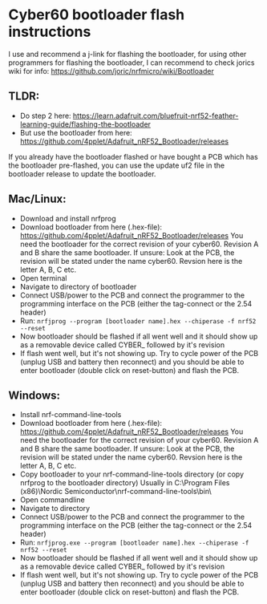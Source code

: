 # Cyber60 bootloader flash instructions

I use and recommend a j-link for flashing the bootloader, for using other programmers for flashing the bootloader, I can recommend to check jorics wiki for info: https://github.com/joric/nrfmicro/wiki/Bootloader

## TLDR:
- Do step 2 here: https://learn.adafruit.com/bluefruit-nrf52-feather-learning-guide/flashing-the-bootloader
- But use the bootloader from here: https://github.com/4pplet/Adafruit_nRF52_Bootloader/releases

If you already have the bootloader flashed or have bought a PCB which has the bootloader pre-flashed, you can use the update uf2 file in the bootloader release to update the bootloader.

## Mac/Linux:
- Download and install nrfprog
- Download bootloader from here (.hex-file): 
https://github.com/4pplet/Adafruit_nRF52_Bootloader/releases
You need the bootloader for the correct revision of your cyber60. Revision A and B share the same bootloader. If unsure: Look at the PCB, the revision will be stated under the name cyber60. Revsion here is the letter A, B, C etc.
- Open terminal
- Navigate to directory of bootloader
- Connect USB/power to the PCB and connect the programmer to the programming interface on the PCB (either the tag-connect or the 2.54 header)
- Run:
```nrfjprog --program [bootloader name].hex --chiperase -f nrf52 --reset```
- Now bootloader should be flashed if all went well and it should show up as a removable device called CYBER_ followed by it's revision
- If flash went well, but it's not showing up. Try to cycle power of the PCB (unplug USB and battery then reconnect) and you should be able to enter bootloader (double click on reset-button) and flash the PCB.

## Windows:
- Install nrf-command-line-tools
- Download bootloader from here (.hex-file): 
https://github.com/4pplet/Adafruit_nRF52_Bootloader/releases
You need the bootloader for the correct revision of your cyber60. Revision A and B share the same bootloader. If unsure: Look at the PCB, the revision will be stated under the name cyber60. Revsion here is the letter A, B, C etc.
- Copy bootloader to your nrf-command-line-tools directory (or copy nrfprog to the bootloader directory)
Usually in  C:\Program Files (x86)\Nordic Semiconductor\nrf-command-line-tools\bin\
- Open commandline
- Navigate to directory
- Connect USB/power to the PCB and connect the programmer to the programming interface on the PCB (either the tag-connect or the 2.54 header)
- Run: 
```nrfjprog.exe --program [bootloader name].hex --chiperase -f nrf52 --reset```
- Now bootloader should be flashed if all went well and it should show up as a removable device called CYBER_ followed by it's revision
- If flash went well, but it's not showing up. Try to cycle power of the PCB (unplug USB and battery then reconnect) and you should be able to enter bootloader (double click on reset-button) and flash the PCB.
